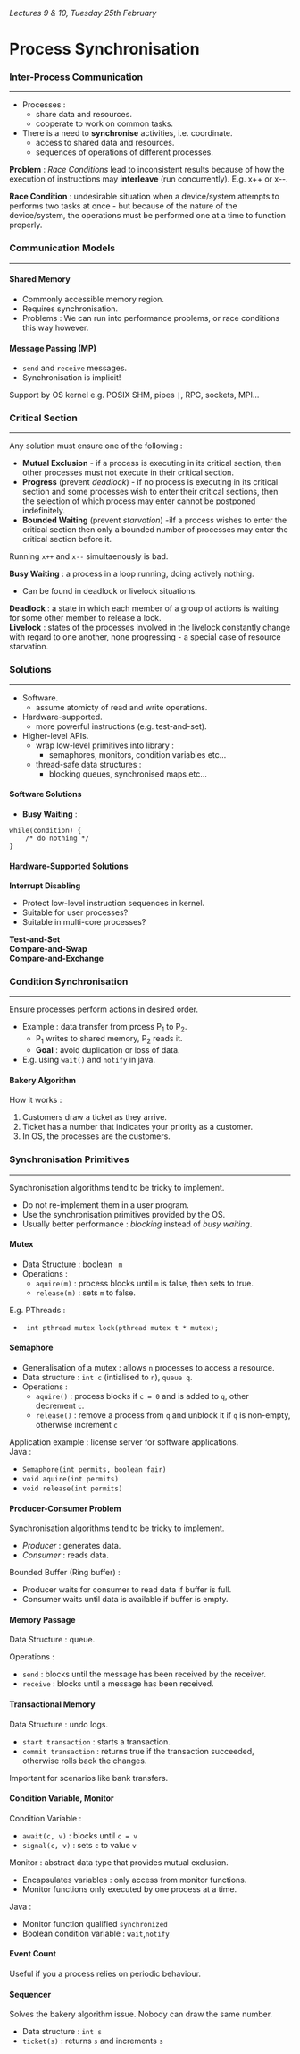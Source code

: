 *Lectures 9 & 10, Tuesday 25th February*
# Process Synchronisation

### Inter-Process Communication
--------------------------------------------------
- Processes :
	- share data and resources.
	- cooperate to work on common tasks.
- There is a need to **synchronise** activities, i.e. coordinate.
	- access to shared data and resources.
	- sequences of operations of different processes.

**Problem** : *Race Conditions* lead to inconsistent results because of how the execution of instructions may **interleave** (run concurrently). E.g. x++ or x--.

**Race Condition** : undesirable situation when a device/system attempts to performs two tasks at once - but because of the nature of the device/system, the operations must be performed one at a time to function properly.

### Communication Models
--------------------------------------------------
#### Shared Memory
- Commonly accessible memory region.
- Requires synchronisation.
- Problems : We can run into performance problems, or race conditions this way however.

#### Message Passing (MP)
- <code>send</code> and <code>receive</code> messages.
- Synchronisation is implicit!

Support by OS kernel e.g. POSIX SHM, pipes <code>|</code>, RPC, sockets, MPI...

### Critical Section
--------------------------------------------------
Any solution must ensure one of the following :
- **Mutual Exclusion** - if a process is executing in its critical section, then other processes must not execute in their critical section.
- **Progress** (prevent *deadlock*) - if no process is executing in its critical section and some processes wish to enter their critical sections, then the selection of which process may enter cannot be postponed indefinitely.
- **Bounded Waiting** (prevent *starvation*) -iIf a process wishes to enter the critical section then only a bounded number of processes may enter the critical section before it.

Running <code>x++</code> and <code>x--</code> simultaenously is bad.

**Busy Waiting** : a process in a loop running, doing actively nothing.
- Can be found in deadlock or livelock situations.

**Deadlock** : a state in which each member of a group of actions is waiting for some other member to release a lock. <br>
**Livelock** : states of the processes involved in the livelock constantly change with regard to one another, none progressing - a special case of resource starvation.
### Solutions
--------------------------------------------------
- Software.
	- assume atomicty of read and write operations.
- Hardware-supported.
	- more powerful instructions (e.g. test-and-set).
- Higher-level APIs.
	- wrap low-level primitives into library :
		- semaphores, monitors, condition variables etc...
	- thread-safe data structures :
		- blocking queues, synchronised maps etc...

#### Software Solutions
- **Busy Waiting** :
```
while(condition) {
	/* do nothing */
}
```

#### Hardware-Supported Solutions
**Interrupt Disabling**
- Protect low-level instruction sequences in kernel.
- Suitable for user processes?
- Suitable in multi-core processes?

**Test-and-Set** <br>
**Compare-and-Swap** <br>
**Compare-and-Exchange** <br>

### Condition Synchronisation
--------------------------------------------------
Ensure processes perform actions in desired order. <br>
- Example : data transfer from prcess P<sub>1</sub> to P<sub>2</sub>.
	- P<sub>1</sub> writes to shared memory, P<sub>2</sub> reads it.
	- **Goal** : avoid duplication or loss of data.
- E.g. using <code>wait()</code> and <code>notify</code> in java.

#### Bakery Algorithm
How it works :
1. Customers draw a ticket as they arrive.
1. Ticket has a number that indicates your priority as a customer.
1. In OS, the processes are the customers.

### Synchronisation Primitives
--------------------------------------------------
Synchronisation algorithms tend to be tricky to implement.
- Do not re-implement them in a user program.
- Use the synchronisation primitives provided by the OS.
- Usually better performance : *blocking* instead of *busy waiting*.

#### Mutex
- Data Structure : boolean <code> m</code>
- Operations :
	- <code>aquire(m)</code> : process blocks until <code>m</code> is false, then sets to true.
	- <code>release(m)</code> : sets <code>m</code> to false.

E.g. PThreads :
- <code> int pthread mutex lock(pthread mutex t * mutex);</code>

#### Semaphore
- Generalisation of a mutex : allows <code>n</code> processes to access a resource.
- Data structure : <code>int c</code> (intialised to <code>n</code>), <code>queue q</code>.
- Operations :
	- <code>aquire()</code> : process blocks if <code>c = 0</code> and is added to <code>q</code>, other decrement <code>c</code>.
	- <code>release()</code> : remove a process from <code>q</code> and unblock it if <code>q</code> is non-empty, otherwise increment <code>c</code>

Application example : license server for software applications. <br>
Java :
- <code>Semaphore(int permits, boolean fair)</code>
- <code>void aquire(int permits)</code>
- <code>void release(int permits)</code>

#### Producer-Consumer Problem
Synchronisation algorithms tend to be tricky to implement.

- *Producer* : generates data.
- *Consumer* : reads data.

Bounded Buffer (Ring buffer) :
- Producer waits for consumer to read data if buffer is full.
- Consumer waits until data is available if buffer is empty.

#### Memory Passage
Data Structure : queue.

Operations :
- <code>send</code> : blocks until the message has been received by the receiver.
- <code>receive</code> : blocks until a message has been received.

#### Transactional Memory
Data Structure : undo logs.

- <code>start transaction</code> : starts a transaction.
- <code>commit transaction</code> : returns true if the transaction succeeded, otherwise rolls back the changes.

Important for scenarios like bank transfers.

#### Condition Variable, Monitor
Condition Variable :
- <code>await(c, v)</code> : blocks until <code>c = v</code>
- <code>signal(c, v)</code> : sets <code>c</code> to value <code>v</code>

Monitor : abstract data type that provides mutual exclusion.
- Encapsulates variables : only access from monitor functions.
- Monitor functions only executed by one process at a time.

Java :
- Monitor function qualified <code>synchronized</code>
- Boolean condition variable : <code>wait</code>,<code>notify</code>

#### Event Count
Useful if you a process relies on periodic behaviour.

#### Sequencer
Solves the bakery algorithm issue. Nobody can draw the same number.
- Data structure : <code>int s</code>
- <code>ticket(s)</code> : returns <code>s</code> and increments <code>s</code>
